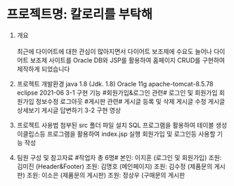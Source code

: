 # 프로젝트명: 칼로리를 부탁해

1. 개요 <br><br>
최근에 다이어트에 대한 관심이 많아지면서 다이어트 보조제에 수요도 늘어나
다이어트 보조제 사이트를 Oracle DB와 JSP를 활용하여 홈페이지 CRUD를 구현하여 제작하게 되었습니다

2. 프로젝트 개발환경
java 1.8 (Jdk. 1.8)
Oracle 11g
apache-tomcat-8.5.78
eclipse 2021-06
3-1 구현 기능
#회원가입&로그인 관련#
로그인 및 회원가입
회원가입 정보수정
로그아웃
#게시판 관련#
게시글 등록 및 삭제
게시글 수정
게시글 상세보기
게시글 답변하기
3-2 구현 영상
4. 프로젝트 사용법
첨부된 src 폴더 파일 설치
SQL 프로그램을 활용하여 테이블 생성
이클립스등 프로그램을 활용하여 index.jsp 실행
회원가입 및 로그인등 사용할 기능 작성
5. 팀원 구성 및 참고자료
#작업자 총 6명#
본인: 이지훈 (로그인 및 회원가입)
조원: 김미진 (Header&Footer)
조원: 김명호 (메인페이지)
조원: 김수정 (제품문의 게시판)
조원: 이소은 (제품문의 게시판)
조원: 정상우 (구매문의 게시판
